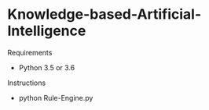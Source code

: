 # Knowledge-based-Artificial-Intelligence

Requirements

  - Python 3.5 or 3.6

Instructions

  - python Rule-Engine.py

